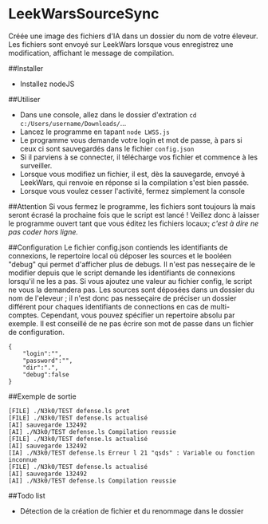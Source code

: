 # LeekWarsSourceSync
Créée une image des fichiers d'IA dans un dossier du nom de votre éleveur. Les fichiers sont envoyé sur LeekWars lorsque vous enregistrez une modification, affichant le message de compilation.

##Installer
* Installez nodeJS


##Utiliser
* Dans une console, allez dans le dossier d'extration `cd c:/Users/username/Downloads/`...
* Lancez le programme en tapant `node LWSS.js`
* Le programme vous demande votre login et mot de passe, à pars si ceux ci sont sauvegardés dans le fichier `config.json`
* Si il parviens à se connecter, il télécharge vos fichier et commence à les surveiller.
* Lorsque vous modifiez un fichier, il est, dès la sauvegarde, envoyé à LeekWars, qui renvoie en réponse si la compilation s'est bien passée.
* Lorsque vous voulez cesser l'activité, fermez simplement la console

##Attention
Si vous fermez le programme, les fichiers sont toujours là mais seront écrasé la prochaine fois que le script est lancé ! Veillez donc à laisser le programme ouvert tant que vous éditez les fichiers locaux; *c'est à dire ne pas coder hors ligne.*

##Configuration
Le fichier config.json contiends les identifiants de connexions, le repertoire local où déposer les sources et le booléen "debug" qui permet d'afficher plus de debugs.
Il n'est pas nesseçaire de le modifier depuis que le script demande les identifiants de connexions lorsqu'il ne les a pas. Si vous ajoutez une valeur au fichier config, le script ne vous la demandera pas.
Les sources sont déposées dans un dossier du nom de l'eleveur ; il n'est donc pas nesseçaire de préciser un dossier différent pour chaques identifiants de connections en cas de multi-comptes. Cependant, vous pouvez spécifier un repertoire absolu par exemple.
Il est conseillé de ne pas écrire son mot de passe dans un fichier de configuration.

    {
    	"login":"",
    	"password":"",
    	"dir":".", 
    	"debug":false
    }

##Exemple de sortie

    [FILE] ./N3k0/TEST defense.ls pret
    [FILE] ./N3k0/TEST defense.ls actualisé
    [AI] sauvegarde 132492
    [AI] ./N3k0/TEST defense.ls Compilation reussie
    [FILE] ./N3k0/TEST defense.ls actualisé
    [AI] sauvegarde 132492
    [IA] ./N3k0/TEST defense.ls Erreur l 21 "qsds" : Variable ou fonction inconnue
    [FILE] ./N3k0/TEST defense.ls actualisé
    [AI] sauvegarde 132492
    [AI] ./N3k0/TEST defense.ls Compilation reussie

##Todo list
* Détection de la création de fichier et du renommage dans le dossier
